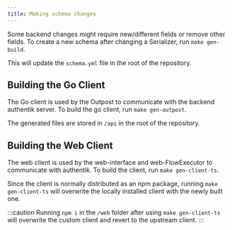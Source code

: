 ```yaml
---
title: Making schema changes
---
```


Some backend changes might require new/different fields or remove other fields. To create a new schema after changing a Serializer, run `make gen-build`.

This will update the `schema.yml` file in the root of the repository.

## Building the Go Client

The Go client is used by the Outpost to communicate with the backend authentik server. To build the go client, run `make gen-outpost`.

The generated files are stored in `/api` in the root of the repository.

## Building the Web Client

The web client is used by the web-interface and web-FlowExecutor to communicate with authentik. To build the client, run `make gen-client-ts`.

Since the client is normally distributed as an npm package, running `make gen-client-ts` will overwrite the locally installed client with the newly built one.

:::caution
Running `npm i` in the `/web` folder after using `make gen-client-ts` will overwrite the custom client and revert to the upstream client.
:::
